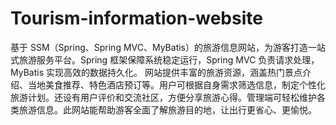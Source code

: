 # Tourism-information-website
基于 SSM（Spring、Spring MVC、MyBatis）的旅游信息网站，为游客打造一站式旅游服务平台。Spring 框架保障系统稳定运行，Spring MVC 负责请求处理，MyBatis 实现高效的数据持久化。  网站提供丰富的旅游资源，涵盖热门景点介绍、当地美食推荐、特色酒店预订等。用户可根据自身需求筛选信息，制定个性化旅游计划。还设有用户评价和交流社区，方便分享旅游心得。管理端可轻松维护各类旅游信息。此网站能帮助游客全面了解旅游目的地，让出行更省心、更愉悦。 
